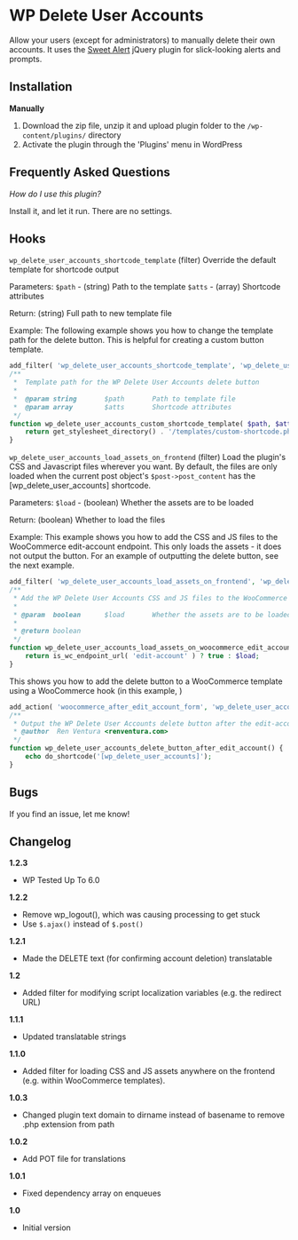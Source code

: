 # WP Delete User Accounts

Allow your users (except for administrators) to manually delete their own accounts. It uses the [Sweet Alert](http://t4t5.github.io/sweetalert/) jQuery plugin for slick-looking alerts and prompts.

## Installation ##

__Manually__

1. Download the zip file, unzip it and upload plugin folder to the `/wp-content/plugins/` directory
2. Activate the plugin through the 'Plugins' menu in WordPress

## Frequently Asked Questions ##

*How do I use this plugin?*

Install it, and let it run. There are no settings.

## Hooks ##
`wp_delete_user_accounts_shortcode_template` (filter) Override the default template for shortcode output

Parameters:
`$path` - (string) Path to the template
`$atts` - (array) Shortcode attributes

Return:
(string) Full path to new template file

Example:
The following example shows you how to change the template path for the delete button. This is helpful for creating a custom button template.
```php
add_filter( 'wp_delete_user_accounts_shortcode_template', 'wp_delete_user_accounts_custom_shortcode_template', 10, 2 );
/**
 *	Template path for the WP Delete User Accounts delete button
 *
 * 	@param string		$path 		Path to template file
 *	@param array 		$atts 		Shortcode attributes
 */
function wp_delete_user_accounts_custom_shortcode_template( $path, $atts ) {
	return get_stylesheet_directory() . '/templates/custom-shortcode.php' );
}
```

`wp_delete_user_accounts_load_assets_on_frontend` (filter) Load the plugin's CSS and Javascript files wherever you want. By default, the files are only loaded when the current post object's `$post->post_content` has the [wp_delete_user_accounts] shortcode.

Parameters:
`$load` - (boolean) Whether the assets are to be loaded

Return:
(boolean) Whether to load the files

Example:
This example shows you how to add the CSS and JS files to the WooCommerce edit-account endpoint. This only loads the assets - it does not output the button. For an example of outputting the delete button, see the next example.
```php
add_filter( 'wp_delete_user_accounts_load_assets_on_frontend', 'wp_delete_user_accounts_load_assets_on_woocommerce_edit_account' );
/**
 * Add the WP Delete User Accounts CSS and JS files to the WooCommerce edit-account endpoint
 *
 * @param  boolean 		$load 		Whether the assets are to be loaded (by default, will only load when post content has the [wp_delete_user_accounts] shortcode)
 *
 * @return boolean
 */
function wp_delete_user_accounts_load_assets_on_woocommerce_edit_account( $load ) {
	return is_wc_endpoint_url( 'edit-account' ) ? true : $load;
}
```

This shows you how to add the delete button to a WooCommerce template using a WooCommerce hook (in this example, )
```php
add_action( 'woocommerce_after_edit_account_form', 'wp_delete_user_accounts_delete_button_after_edit_account' );
/**
 * Output the WP Delete User Accounts delete button after the edit-account form in WooCommerce
 * @author  Ren Ventura <renventura.com>
 */
function wp_delete_user_accounts_delete_button_after_edit_account() {
	echo do_shortcode('[wp_delete_user_accounts]');
}
```

## Bugs ##
If you find an issue, let me know!

## Changelog ##

__1.2.3__
* WP Tested Up To 6.0

__1.2.2__
* Remove wp_logout(), which was causing processing to get stuck
* Use `$.ajax()` instead of `$.post()`

__1.2.1__
* Made the DELETE text (for confirming account deletion) translatable

__1.2__
* Added filter for modifying script localization variables (e.g. the redirect URL)

__1.1.1__
* Updated translatable strings

__1.1.0__
* Added filter for loading CSS and JS assets anywhere on the frontend (e.g. within WooCommerce templates).

__1.0.3__
* Changed plugin text domain to dirname instead of basename to remove .php extension from path

__1.0.2__
* Add POT file for translations

__1.0.1__
* Fixed dependency array on enqueues

__1.0__
* Initial version